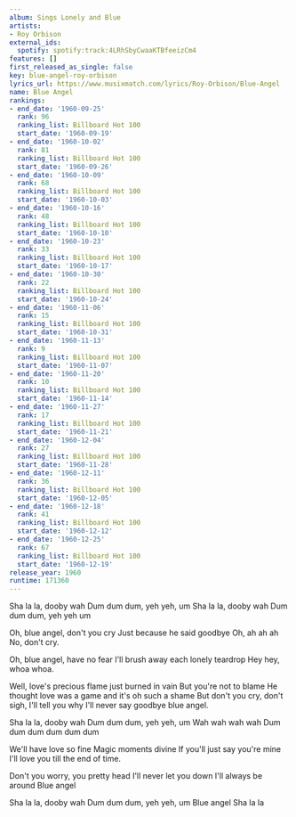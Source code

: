 ```yaml
---
album: Sings Lonely and Blue
artists:
- Roy Orbison
external_ids:
  spotify: spotify:track:4LRhSbyCwaaKTBfeeizCm4
features: []
first_released_as_single: false
key: blue-angel-roy-orbison
lyrics_url: https://www.musixmatch.com/lyrics/Roy-Orbison/Blue-Angel
name: Blue Angel
rankings:
- end_date: '1960-09-25'
  rank: 96
  ranking_list: Billboard Hot 100
  start_date: '1960-09-19'
- end_date: '1960-10-02'
  rank: 81
  ranking_list: Billboard Hot 100
  start_date: '1960-09-26'
- end_date: '1960-10-09'
  rank: 68
  ranking_list: Billboard Hot 100
  start_date: '1960-10-03'
- end_date: '1960-10-16'
  rank: 48
  ranking_list: Billboard Hot 100
  start_date: '1960-10-10'
- end_date: '1960-10-23'
  rank: 33
  ranking_list: Billboard Hot 100
  start_date: '1960-10-17'
- end_date: '1960-10-30'
  rank: 22
  ranking_list: Billboard Hot 100
  start_date: '1960-10-24'
- end_date: '1960-11-06'
  rank: 15
  ranking_list: Billboard Hot 100
  start_date: '1960-10-31'
- end_date: '1960-11-13'
  rank: 9
  ranking_list: Billboard Hot 100
  start_date: '1960-11-07'
- end_date: '1960-11-20'
  rank: 10
  ranking_list: Billboard Hot 100
  start_date: '1960-11-14'
- end_date: '1960-11-27'
  rank: 17
  ranking_list: Billboard Hot 100
  start_date: '1960-11-21'
- end_date: '1960-12-04'
  rank: 27
  ranking_list: Billboard Hot 100
  start_date: '1960-11-28'
- end_date: '1960-12-11'
  rank: 36
  ranking_list: Billboard Hot 100
  start_date: '1960-12-05'
- end_date: '1960-12-18'
  rank: 41
  ranking_list: Billboard Hot 100
  start_date: '1960-12-12'
- end_date: '1960-12-25'
  rank: 67
  ranking_list: Billboard Hot 100
  start_date: '1960-12-19'
release_year: 1960
runtime: 171360
---
```

Sha la la, dooby wah
Dum dum dum, yeh yeh, um
Sha la la, dooby wah
Dum dum dum, yeh yeh um

Oh, blue angel, don't you cry
Just because he said goodbye
Oh, ah ah ah
No, don't cry.

Oh, blue angel, have no fear
I'll brush away each lonely teardrop
Hey hey, whoa whoa.

Well, love's precious flame just burned in vain
But you're not to blame
He thought love was a game and it's oh such a shame
But don't you cry, don't sigh, I'll tell you why
I'll never say goodbye blue angel.

Sha la la, dooby wah
Dum dum dum, yeh yeh, um
Wah wah wah wah
Dum dum dum dum dum dum

We'll have love so fine
Magic moments divine
If you'll just say you're mine
I'll love you till the end of time.

Don't you worry, you pretty head
I'll never let you down
I'll always be around
Blue angel

Sha la la, dooby wah
Dum dum dum, yeh yeh, um
Blue angel
Sha la la
